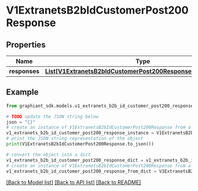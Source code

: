 # V1ExtranetsB2bIdCustomerPost200Response


## Properties

Name | Type | Description | Notes
------------ | ------------- | ------------- | -------------
**responses** | [**List[V1ExtranetsB2bIdCustomerPost200ResponseResponsesInner]**](V1ExtranetsB2bIdCustomerPost200ResponseResponsesInner.md) |  | [optional] 

## Example

```python
from graphiant_sdk.models.v1_extranets_b2b_id_customer_post200_response import V1ExtranetsB2bIdCustomerPost200Response

# TODO update the JSON string below
json = "{}"
# create an instance of V1ExtranetsB2bIdCustomerPost200Response from a JSON string
v1_extranets_b2b_id_customer_post200_response_instance = V1ExtranetsB2bIdCustomerPost200Response.from_json(json)
# print the JSON string representation of the object
print(V1ExtranetsB2bIdCustomerPost200Response.to_json())

# convert the object into a dict
v1_extranets_b2b_id_customer_post200_response_dict = v1_extranets_b2b_id_customer_post200_response_instance.to_dict()
# create an instance of V1ExtranetsB2bIdCustomerPost200Response from a dict
v1_extranets_b2b_id_customer_post200_response_from_dict = V1ExtranetsB2bIdCustomerPost200Response.from_dict(v1_extranets_b2b_id_customer_post200_response_dict)
```
[[Back to Model list]](../README.md#documentation-for-models) [[Back to API list]](../README.md#documentation-for-api-endpoints) [[Back to README]](../README.md)


